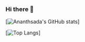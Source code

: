 ### Hi there 👋

[![Ananthsada's GitHub stats](https://github-readme-stats.vercel.app/api?username=Ananthsada&theme=dracula)]

[![Top Langs](https://github-readme-stats.vercel.app/api/top-langs/?username=Ananthsada)]

<!--
**Ananthsada/Ananthsada** is a ✨ _special_ ✨ repository because its `README.md` (this file) appears on your GitHub profile.

Here are some ideas to get you started:

- 🔭 I’m currently working on ...
- 🌱 I’m currently learning ...
- 👯 I’m looking to collaborate on ...
- 🤔 I’m looking for help with ...
- 💬 Ask me about ...
- 📫 How to reach me: ...
- 😄 Pronouns: ...
- ⚡ Fun fact: ...
-->
